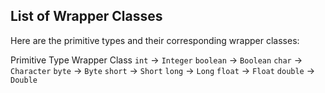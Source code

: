 ## List of Wrapper Classes

Here are the primitive types and their corresponding wrapper classes:

Primitive Type Wrapper Class
`int` -> `Integer`
`boolean` -> `Boolean`
`char` -> `Character`
`byte` -> `Byte`
`short` -> `Short`
`long`  -> `Long`
`float` -> `Float`
`double` -> `Double`
